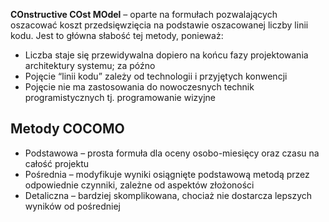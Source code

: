 **COnstructive COst MOdel** – oparte na formułach pozwalających oszacować koszt przedsięwzięcia na podstawie oszacowanej liczby linii kodu. Jest to główna słabość tej metody, ponieważ:
- Liczba staje się przewidywalna dopiero na końcu fazy projektowania architektury systemu; za późno
- Pojęcie “linii kodu” zależy od technologii i przyjętych konwencji
- Pojęcie nie ma zastosowania do nowoczesnych technik programistycznych tj. programowanie wizyjne
## Metody COCOMO
- Podstawowa – prosta formuła dla oceny osobo-miesięcy oraz czasu na całość projektu
- Pośrednia – modyfikuje wyniki osiągnięte podstawową metodą przez odpowiednie czynniki, zależne od aspektów złożoności
- Detaliczna – bardziej skomplikowana, chociaż nie dostarcza lepszych wyników od pośredniej